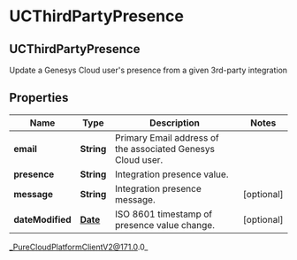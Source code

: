 # UCThirdPartyPresence

## UCThirdPartyPresence
Update a Genesys Cloud user&#39;s presence from a given 3rd-party integration

## Properties

|Name | Type | Description | Notes|
|------------ | ------------- | ------------- | -------------|
| **email** | **String** | Primary Email address of the associated Genesys Cloud user. | |
| **presence** | **String** | Integration presence value. | |
| **message** | **String** | Integration presence message. | [optional] |
| **dateModified** | [**Date**](Date) | ISO 8601 timestamp of presence value change. | [optional] |



_PureCloudPlatformClientV2@171.0.0_

